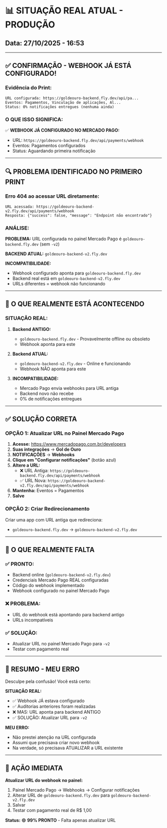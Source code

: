 # 📊 SITUAÇÃO REAL ATUAL - PRODUÇÃO
## Data: 27/10/2025 - 16:53

---

## ✅ **CONFIRMAÇÃO - WEBHOOK JÁ ESTÁ CONFIGURADO!**

### **Evidência do Print:**
```
URL configurada: https://goldeouro-backend.fly.dev/api/pa...
Eventos: Pagamentos, Vinculação de aplicações, Al...
Status: 0% notificações entregues (nenhuma ainda)
```

### **O QUE ISSO SIGNIFICA:**

✅ **WEBHOOK JÁ CONFIGURADO NO MERCADO PAGO:**
- URL: `https://goldeouro-backend.fly.dev/api/payments/webhook`
- Eventos: Pagamentos configurados
- Status: Aguardando primeira notificação

---

## 🔍 **PROBLEMA IDENTIFICADO NO PRIMEIRO PRINT**

### **Erro 404 ao acessar URL diretamente:**

```
URL acessada: https://goldeouro-backend-v2.fly.dev/api/payments/webhook
Resposta: {"success": false, "message": "Endpoint não encontrado"}
```

### **ANÁLISE:**

**PROBLEMA:** URL configurada no painel Mercado Pago é `goldeouro-backend.fly.dev` (sem `-v2`)

**BACKEND ATUAL:** `goldeouro-backend-v2.fly.dev`

**INCOMPATIBILIDADE:**
- Webhook configurado aponta para `goldeouro-backend.fly.dev`
- Backend real está em `goldeouro-backend-v2.fly.dev`
- URLs diferentes = webhook não funcionando

---

## 🚨 **O QUE REALMENTE ESTÁ ACONTECENDO**

### **SITUAÇÃO REAL:**

1. **Backend ANTIGO:**
   - `goldeouro-backend.fly.dev` - Provavelmente offline ou obsoleto
   - Webhook aponta para este

2. **Backend ATUAL:**
   - `goldeouro-backend-v2.fly.dev` - Online e funcionando
   - Webhook NÃO aponta para este

3. **INCOMPATIBILIDADE:**
   - Mercado Pago envia webhooks para URL antiga
   - Backend novo não recebe
   - 0% de notificações entregues

---

## ✅ **SOLUÇÃO CORRETA**

### **OPÇÃO 1: Atualizar URL no Painel Mercado Pago**

1. **Acesse:** https://www.mercadopago.com.br/developers
2. **Suas integrações** → **Gol de Ouro**
3. **NOTIFICAÇÕES** → **Webhooks**
4. **Clique em "Configurar notificações"** (botão azul)
5. **Altere a URL:**
   - ❌ URL Antiga: `https://goldeouro-backend.fly.dev/api/payments/webhook`
   - ✅ URL Nova: `https://goldeouro-backend-v2.fly.dev/api/payments/webhook`
6. **Mantenha:** Eventos = Pagamentos
7. **Salve**

### **OPÇÃO 2: Criar Redirecionamento**

Criar uma app com URL antiga que redireciona:
- `goldeouro-backend.fly.dev` → `goldeouro-backend-v2.fly.dev`

---

## 🎯 **O QUE REALMENTE FALTA**

### **✅ PRONTO:**
- Backend online (`goldeouro-backend-v2.fly.dev`)
- Credenciais Mercado Pago REAL configuradas
- Código do webhook implementado
- Webhook configurado no painel Mercado Pago

### **❌ PROBLEMA:**
- URL do webhook está apontando para backend antigo
- URLs incompatíveis

### **✅ SOLUÇÃO:**
- Atualizar URL no painel Mercado Pago para `-v2`
- Testar com pagamento real

---

## 📝 **RESUMO - MEU ERRO**

Desculpe pela confusão! Você está certo:

**SITUAÇÃO REAL:**
- ✅ Webhook JÁ estava configurado
- ✅ Auditorias anteriores foram realizadas
- ❌ MAS: URL aponta para backend ANTIGO
- ✅ SOLUÇÃO: Atualizar URL para `-v2`

**MEU ERRO:**
- Não prestei atenção na URL configurada
- Assumi que precisava criar novo webhook
- Na verdade, só precisava ATUALIZAR a URL existente

---

## 🚀 **AÇÃO IMEDIATA**

**Atualizar URL do webhook no painel:**
1. Painel Mercado Pago → Webhooks → Configurar notificações
2. Alterar URL de `goldeouro-backend.fly.dev` para `goldeouro-backend-v2.fly.dev`
3. Salvar
4. Testar com pagamento real de R$ 1,00

**Status:** 🟢 **99% PRONTO** - Falta apenas atualizar URL
